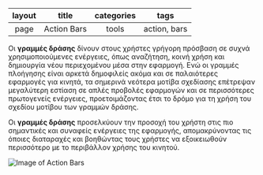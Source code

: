 
|layout|title|categories|tags
|:---: |:---:| :---:    |:---:|
|page|Action Bars|tools|action, bars|



Οι **γραμμές δράσης** δίνουν στους χρήστες γρήγορη πρόσβαση σε συχνά χρησιμοποιούμενες ενέργειες, όπως αναζήτηση, κοινή χρήση και δημιουργία νέου περιεχομένου μέσα στην εφαρμογή. Ενώ οι γραμμές πλοήγησης είναι αρκετά δημοφιλείς ακόμα και σε παλαιότερες εφαρμογές για κινητά, τα σημερινά νεότερα μοτίβα σχεδίασης επέτρεψαν μεγαλύτερη εστίαση σε απλές προβολές εφαρμογών και σε περισσότερες πρωτογενείς ενέργειες, προετοιμάζοντας έτσι το δρόμο για τη χρήση του σχεδίου μοτίβου των γραμμών δράσης. 

Οι **γραμμές δράσης** προσελκύουν την προσοχή του χρήστη στις πιο σημαντικές και συναφείς ενέργειες της εφαρμογής, απομακρύνοντας τις όποιες διαταραχές και βοηθώντας τους χρήστες να εξοικειωθούν περισσότερο με το περιβάλλον χρήσης του κινητού.


![Image of Action Bars](https://github.com/std123924/pibookgr/blob/gh-pages/images/action-bars.jpg)
